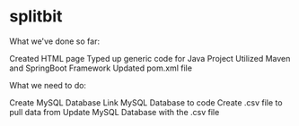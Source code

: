 # splitbit 
What we've done so far:

Created HTML page
Typed up generic code for Java Project
Utilized Maven and SpringBoot Framework
Updated pom.xml file

What we need to do:

Create MySQL Database
Link MySQL Database to code
Create .csv file to pull data from
Update MySQL Database with the .csv file

